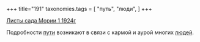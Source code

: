 +++
title="191"
taxonomies.tags = [
 "путь",
 "люди",
]
+++

[Листы сада Мории 1 1924г](/agni/1924)

Подробности [пути](/tags/путь) возникают в связи с кармой и аурой многих [людей](/tags/люди).   

